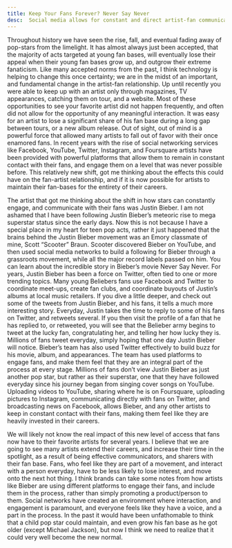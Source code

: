 ```yaml
---
title: Keep Your Fans Forever? Never Say Never
desc:  Social media allows for constant and direct artist-fan communication
---
```


Throughout history we have seen the rise, fall, and eventual fading away of pop-stars from the limelight.  It has almost always just been accepted, that the majority of acts targeted at young fan bases, will eventually lose their appeal when their young fan bases grow up, and outgrow their extreme fanaticism.  Like many accepted norms from the past, I think technology is helping to change this once certainty; we are in the midst of an important, and fundamental change in the artist-fan relationship.  Up until recently you were able to keep up with an artist only through magazines, TV appearances, catching them on tour, and a website.  Most of these opportunities to see your favorite artist did not happen frequently, and often did not allow for the opportunity of any meaningful interaction.  It was easy for an artist to lose a significant share of his fan base during a long gap between tours, or a new album release.  Out of sight, out of mind is a powerful force that allowed many artists to fall out of favor with their once enamored fans.  In recent years with the rise of social networking services like Facebook, YouTube, Twitter, Instagram, and Foursquare artists have been provided with powerful platforms that allow them to remain in constant contact with their fans, and engage them on a level that was never possible before.  This relatively new shift, got me thinking about the effects this could have on the fan-artist relationship, and if it is now possible for artists to maintain their fan-bases for the entirety of their careers.

The artist that got me thinking about the shift in how stars can constantly engage, and communicate with their fans was Justin Bieber.  I am not ashamed that I have been following Justin Bieber’s meteoric rise to mega superstar status since the early days.  Now this is not because I have a special place in my heart for teen pop acts, rather it just happened that the brains behind the Justin Bieber movement was an Emory classmate of mine, Scott “Scooter” Braun.  Scooter discovered Bieber on YouTube, and then used social media networks to build a following for Bieber through a grassroots movement, while all the major record labels passed on him.  You can learn about the incredible story in Bieber’s movie Never Say Never.  For years, Justin Bieber has been a force on Twitter, often tied to one or more trending topics.  Many young Beliebers fans use Facebook and Twitter to coordinate meet-ups, create fan clubs, and coordinate buyouts of Justin’s albums at local music retailers.  If you dive a little deeper, and check out some of the tweets from Justin Bieber, and his fans, it tells a much more interesting story.  Everyday, Justin takes the time to reply to some of his fans on Twitter, and retweets several.  If you then visit the profile of a fan that he has replied to, or retweeted, you will see that the Belieber army begins to tweet at the lucky fan, congratulating her, and telling her how lucky they is.  Millions of fans tweet everyday, simply hoping that one day Justin Bieber will notice.  Bieber’s team has also used Twitter effectively to build buzz for his movie, album, and appearances.  The team has used platforms to engage fans, and make them feel that they are an integral part of the process at every stage.  Millions of fans don’t view Justin Bieber as just another pop star, but rather as their superstar, one that they have followed everyday since his journey began from singing cover songs on YouTube.  Uploading videos to YouTube, sharing where he is on Foursquare, uploading pictures to Instagram, communicating directly with fans on Twitter, and broadcasting news on Facebook, allows Bieber, and any other artists to keep in constant contact with their fans, making them feel like they are heavily invested in their careers.

We will likely not know the real impact of this new level of access that fans now have to their favorite artists for several years.  I believe that we are going to see many artists extend their careers, and increase their time in the spotlight, as a result of being effective communicators, and sharers with their fan base.  Fans, who feel like they are part of a movement, and interact with a person everyday, have to be less likely to lose interest, and move onto the next hot thing.  I think brands can take some notes from how artists like Bieber are using different platforms to engage their fans, and include them in the process, rather than simply promoting a product/person to them.  Social networks have created an environment where interaction, and engagement is paramount, and everyone feels like they have a voice, and a part in the process.  In the past it would have been unfathomable to think that a child pop star could maintain, and even grow his fan base as he got older (except Michael Jackson), but now I think we need to realize that it could very well become the new normal.